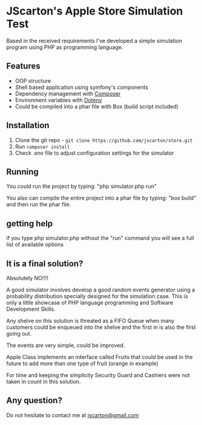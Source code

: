 # JScarton's Apple Store Simulation Test

Based in the received requirements I've developed a simple simulation program using PHP as programming language.


## Features

* OOP structure
* Shell based application using symfony's components
* Dependency management with [Composer](http://getcomposer.org)
* Environment variables with [Dotenv](https://github.com/vlucas/phpdotenv)
* Could be compiled into a phar file with Box (build script included)

## Installation

1. Clone the git repo - `git clone https://github.com/jscarton/store.git`
2. Run `composer install`
3. Check .env file to adjust configuration settings for the simulator

## Running

You could run the project by typing: "php simulator.php run"


You also can compile the entire project into a phar file by typing:  "box build" and then run the phar file.


## getting help
if you type php simulator.php without the "run" command you will see a full list of available options

## It is a final solution?
Absolutely NO!!!!

A good simulator involves develop a good random events generator using a probability distribution specially designed for the simulation case. This is only a little showcase of PHP language programming and Software Development Skills.

Any shelve on this solution is threated as a FIFO Queue when many customers could be enqueued into the shelve and the first in is also the first going out.

The events are very simple, could be improved.

Apple Class implements an interface called Fruits that could be used in the future to add more than one type of fruit (orange in example)

For time and keeping the simplicity Security Guard and Cashiers were not taken in count in this solution.

## Any question?

Do not hesitate to contact me at jscarton@gmail.com

